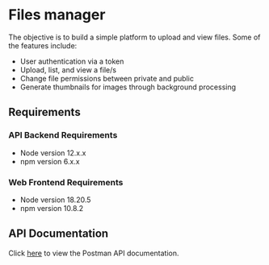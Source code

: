 # Files manager
The objective is to build a simple platform to upload and view files. Some of the features include:
* User authentication via a token
* Upload, list, and view a file/s
* Change file permissions between private and public
* Generate thumbnails for images through background processing

## Requirements
### API Backend Requirements
- Node version 12.x.x
- npm version 6.x.x

### Web Frontend Requirements
- Node version 18.20.5
- npm version 10.8.2

## API Documentation
Click [here](https://web.postman.co/workspace/b5c98977-165e-4a15-9cb5-2e7174b98542) to view the Postman API documentation.
